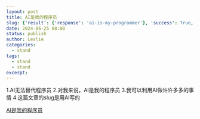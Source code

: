```yaml
---
layout: post
title: AI是我的程序员
slug: {'result': {'response': 'ai-is-my-programmer'}, 'success': True, 'errors': [], 'messages': []}
date: 2024-06-25 08:00
status: publish
author: Leslie
categories: 
  - stand 
tags:
  - stand 
  - stand 
excerpt: 
---
```


1.AI无法替代程序员
2.对我来说，AI是我的程序员
3.我可以利用AI做许许多多的事情
4.这篇文章的slug是用AI写的

[AI是我的程序员](https://github.com/lesnolie/Marverick/issues/42)


